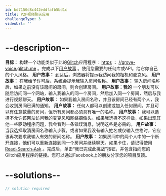 ```yaml
---
id: bd7150d8c442eddfafb5bd1c
title: P2P视频聊天应用
challengeType: 3
videoUrl: ''
---
```


# --description--

**目标：** 构建一个功能类似于此的[Glitch](https://glitch.com)应用程序： [https](https://grove-voice.glitch.me/) ： [//grove-voice.glitch.me](https://grove-voice.glitch.me/) 。完成以下[用户故事](https://en.wikipedia.org/wiki/User_story) 。使用您需要的任何库或API。给它你自己的个人风格。 **用户故事：** 到达后，浏览器将提示我访问我的相机和麦克风。 **用户故事：** 在我给予许可后，系统会提示我输入房间名称。 **用户故事：** 输入房间名称后，如果之前没有该房间的房间，则会创建房间。 **用户故事：我的** 一个朋友可以随后访问同一个网站，输入我输入的同一个房间，然后加入同一个房间，然后与我进行视频聊天。 **用户故事：** 如果我输入房间名称，并且该房间已经有两个人，我会收到房间已满的通知。 **用户故事：** 任何人都可以创建或加入任何房间。并且可以有任意数量的房间，但所有房间都必须具有唯一的名称。 **用户故事：** 我可以选择不允许该网站访问我的麦克风和网络摄像头。如果我选择不这样做，如果出现其他一些驱动程序问题，我会看到一条错误消息，说明这些是必需的。 **用户故事：** 当我选择取消房间名称输入步骤，或者如果我没有输入姓名或仅输入空格时，它应该再次要求我输入有效的房间名称。 **用户故事：** 如果房间中的两个人中的一个断开连接，他们可以重新连接到同一个房间并继续聊天。如果卡住，请记得使用[Read-Search-Ask](https://forum.freecodecamp.org/t/how-to-get-help-when-you-are-stuck-coding/19514) 。完成后，单击“我已完成此挑战”按钮，并包含指向您的Glitch应用程序的链接。您可以通过Facebook上的朋友分享您的项目反馈。

# --solutions--

```js
// solution required
```
